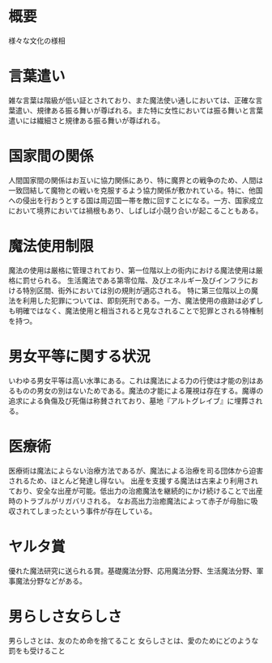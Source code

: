 # 概要
様々な文化の様相

# 言葉遣い
雑な言葉は階級が低い証とされており、また魔法使い通しにおいては、正確な言葉遣い、規律ある振る舞いが尊ばれる。また特に女性においては振る舞いと言葉遣いには繊細さと規律ある振る舞いが尊ばれる。

# 国家間の関係
人間国家間の関係はお互いに協力関係にあり、特に魔界との戦争のため、人間は一致団結して魔物との戦いを克服するよう協力関係が敷かれている。特に、他国への侵出を行おうとする国は周辺国一帯を敵に回すことになる。一方、国家成立において境界においては禍根もあり、しばしば小競り合いが起こることもある。

# 魔法使用制限
魔法の使用は厳格に管理されており、第一位階以上の街内における魔法使用は厳格に罰せられる。
生活魔法である第零位階、及びエネルギー及びインフラにおける特別区間、街外においては別の規則が適応される。
特に第三位階以上の魔法を利用した犯罪については、即刻死刑である。一方、魔法使用の痕跡は必ずしも明確ではなく、魔法使用と相当されると見なされることで犯罪とされる特権制を持つ。

# 男女平等に関する状況
いわゆる男女平等は高い水準にある。これは魔法による力の行使は才能の別はあるものの男女の別はないためである。魔法の才能による蔑視は存在する。魔導の追求による負傷及び死傷は称賛されており、墓地『アルトグレイブ』に埋葬される。

# 医療術
医療術は魔法によらない治療方法であるが、魔法による治療を司る団体から迫害されるため、ほとんど発達し得ない。
出産を支援する魔法は古来より利用されており、安全な出産が可能。低出力の治癒魔法を継続的にかけ続けることで出産時のトラブルがリガバリされる。
なお高出力治癒魔法によって赤子が母胎に吸収されてしまったという事件が存在している。

# ヤルタ賞
優れた魔法研究に送られる賞。基礎魔法分野、応用魔法分野、生活魔法分野、軍事魔法分野などがある。

# 男らしさ女らしさ
男らしさとは、友のため命を捨てること
女らしさとは、愛のためにどのような罰をも受けること
